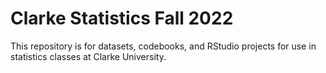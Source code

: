 # Clarke Statistics Fall 2022

This repository is for datasets, codebooks, and RStudio projects for use in statistics classes at Clarke University.
